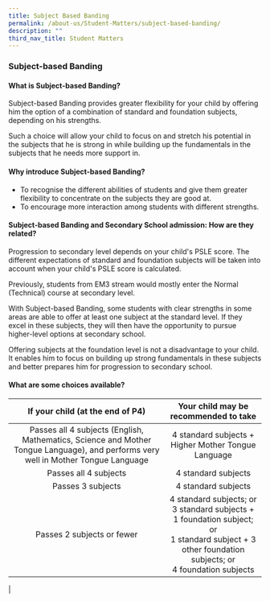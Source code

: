 ```yaml
---
title: Subject Based Banding
permalink: /about-us/Student-Matters/subject-based-banding/
description: ""
third_nav_title: Student Matters
---
```

### **Subject-based Banding**

#### **What is Subject-based Banding?**
Subject-based Banding provides greater flexibility for your child by offering him the option of a combination of standard and foundation subjects, depending on his strengths.

Such a choice will allow your child to focus on and stretch his potential in the subjects that he is strong in while building up the fundamentals in the subjects that he needs more support in.

#### **Why introduce Subject-based Banding?**
*   To recognise the different abilities of students and give them greater flexibility to concentrate on the subjects they are good at.
*   To encourage more interaction among students with different strengths.

#### **Subject-based Banding and Secondary School admission: How are they related?**
Progression to secondary level depends on your child's PSLE score. The different expectations of standard and foundation subjects will be taken into account when your child's PSLE score is calculated.

Previously, students from EM3 stream would mostly enter the Normal (Technical) course at secondary level.

With Subject-based Banding, some students with clear strengths in some areas are able to offer at least one subject at the standard level. If they excel in these subjects, they will then have the opportunity to pursue higher-level options at secondary school.

Offering subjects at the foundation level is not a disadvantage to your child. It enables him to focus on building up strong fundamentals in these subjects and better prepares him for progression to secondary school.

#### **What are some choices available?**

| If your child (at the end of P4) | Your child may be recommended to take |
|:---:|:---:|
| Passes all 4 subjects (English, Mathematics, Science and Mother Tongue Language), and performs very well in Mother Tongue Language |  4 standard subjects + Higher Mother Tongue Language |
|  Passes all 4 subjects     |  4 standard subjects |
|  Passes 3 subjects |  4 standard subjects |
|  Passes 2 subjects or fewer |  4 standard subjects; or<br> 3 standard subjects + 1 foundation subject; or<br> 1 standard subject + 3 other foundation subjects; or<br> 4 foundation subjects  |
|
